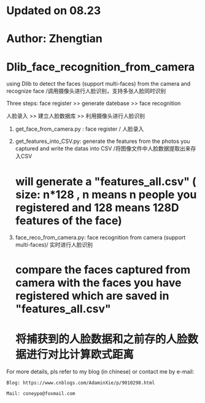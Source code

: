 # Updated on 08.23

# Author: Zhengtian


# Dlib_face_recognition_from_camera
using Dlib to detect the faces (support multi-faces) from the camera and recognize face  /调用摄像头进行人脸识别，支持多张人脸同时识别



Three steps:
  face register >> generate datebase >> face recognition
  
人脸录入 >> 建立人脸数据库 >> 利用摄像头进行人脸识别



1. get_face_from_camera.py : face register / 人脸录入



2. get_features_into_CSV.py: generate the features from the photos you captured and write the datas into CSV /将图像文件中人脸数据提取出来存入CSV
 
	 # will generate a "features_all.csv" ( size: n*128 , n means n people you registered and 128 means 128D features of the face)



3. face_reco_from_camera.py: face recognition from camera (support multi-faces)/ 实时进行人脸识别
  
	# compare the faces captured from camera with the faces you have registered which are saved in "features_all.csv"
  
	# 将捕获到的人脸数据和之前存的人脸数据进行对比计算欧式距离
  
 

For more details, pls refer to my blog (in chinese) or contact me by e-mail:
  
	Blog: https://www.cnblogs.com/AdaminXie/p/9010298.html
  
	Mail: coneypo@foxmail.com
